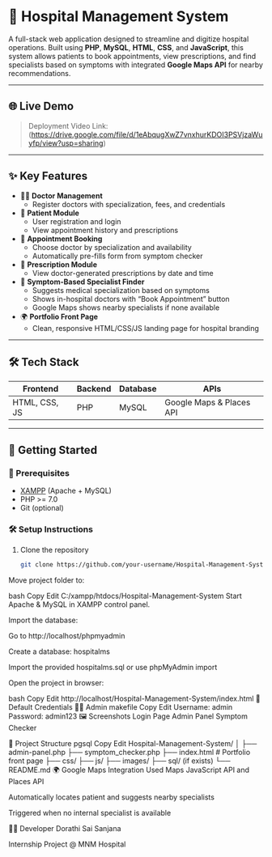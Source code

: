 # 🏥 Hospital Management System

A full-stack web application designed to streamline and digitize hospital operations. Built using **PHP**, **MySQL**, **HTML**, **CSS**, and **JavaScript**, this system allows patients to book appointments, view prescriptions, and find specialists based on symptoms with integrated **Google Maps API** for nearby recommendations.

---

## 🌐 Live Demo

> Deployment Video Link: (https://drive.google.com/file/d/1eAbqugXwZ7vnxhurKDOI3PSVjzaWuyfp/view?usp=sharing)

---

## ✨ Key Features

- 👨‍⚕️ **Doctor Management**
  - Register doctors with specialization, fees, and credentials
- 👤 **Patient Module**
  - User registration and login
  - View appointment history and prescriptions
- 📅 **Appointment Booking**
  - Choose doctor by specialization and availability
  - Automatically pre-fills form from symptom checker
- 💊 **Prescription Module**
  - View doctor-generated prescriptions by date and time
- 🔎 **Symptom-Based Specialist Finder**
  - Suggests medical specialization based on symptoms
  - Shows in-hospital doctors with “Book Appointment” button
  - Google Maps shows nearby specialists if none available
- 🌍 **Portfolio Front Page**
  - Clean, responsive HTML/CSS/JS landing page for hospital branding

---

## 🛠 Tech Stack

| Frontend       | Backend     | Database | APIs                     |
|----------------|-------------|----------|---------------------------|
| HTML, CSS, JS  | PHP         | MySQL    | Google Maps & Places API |

---

## 🚀 Getting Started

### 🧰 Prerequisites
- [XAMPP](https://www.apachefriends.org/index.html) (Apache + MySQL)
- PHP >= 7.0
- Git (optional)

### 🛠 Setup Instructions

1. Clone the repository
   ```bash
   git clone https://github.com/your-username/Hospital-Management-System.git
Move project folder to:

bash
Copy
Edit
C:/xampp/htdocs/Hospital-Management-System
Start Apache & MySQL in XAMPP control panel.

Import the database:

Go to http://localhost/phpmyadmin

Create a database: hospitalms

Import the provided hospitalms.sql or use phpMyAdmin import

Open the project in browser:

bash
Copy
Edit
http://localhost/Hospital-Management-System/index.html
🔑 Default Credentials
👩‍💼 Admin
makefile
Copy
Edit
Username: admin
Password: admin123
🖼 Screenshots
Login Page	Admin Panel	Symptom Checker

📂 Project Structure
pgsql
Copy
Edit
Hospital-Management-System/
│
├── admin-panel.php
├── symptom_checker.php
├── index.html             # Portfolio front page
├── css/
├── js/
├── images/
├── sql/ (if exists)
└── README.md
🌍 Google Maps Integration
Used Maps JavaScript API and Places API

Automatically locates patient and suggests nearby specialists

Triggered when no internal specialist is available

👩‍💻 Developer
Dorathi Sai Sanjana

Internship Project @ MNM Hospital
